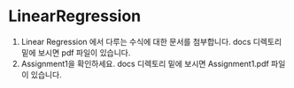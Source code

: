 # LinearRegression

1. Linear Regression 에서 다루는 수식에 대한 문서를 첨부합니다. docs 디렉토리 밑에 보시면 pdf 파일이 있습니다.
2. Assignment1을 확인하세요. docs 디렉토리 밑에 보시면 Assignment1.pdf 파일이 있습니다.
